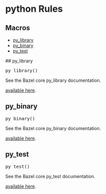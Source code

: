 
<!---
Documentation generated by Skydoc
-->
<h1>python Rules</h1>


<nav class="toc">
  <h2>Macros</h2>
  <ul>
    <li><a href="#py_library">py_library</a></li>
    <li><a href="#py_binary">py_binary</a></li>
    <li><a href="#py_test">py_test</a></li>
  </ul>
</nav>
<a name="py_library"></a>
## py_library

<pre>
py_library()
</pre>

See the Bazel core py_library documentation.

[available here](
https://docs.bazel.build/versions/master/be/python.html#py_library).

<a name="py_binary"></a>
## py_binary

<pre>
py_binary()
</pre>

See the Bazel core py_binary documentation.

[available here](
https://docs.bazel.build/versions/master/be/python.html#py_binary).

<a name="py_test"></a>
## py_test

<pre>
py_test()
</pre>

See the Bazel core py_test documentation.

[available here](
https://docs.bazel.build/versions/master/be/python.html#py_test).


